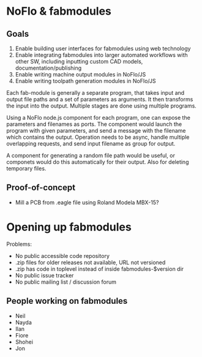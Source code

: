 
NoFlo & fabmodules
==================

Goals
----------------
1. Enable building user interfaces for fabmodules using web technology
2. Enable integrating fabmodules into larger automated workflows with other SW,
including inputting custom CAD models, documentation/publishing
3. Enable writing machine output modules in NoFlo/JS
4. Enable writing toolpath generation modules in NoFlo/JS


Each fab-module is generally a separate program, that takes
input and output file paths and a set of parameters as arguments.
It then transforms the input into the output.
Multiple stages are done using multiple programs.

Using a NoFlo node.js component for each program,
one can expose the parameters and filenames as ports.
The component would launch the program with given parameters,
and send a message with the filename which contains the output.
Operation needs to be async, handle multiple overlapping requests,
and send input filename as group for output.

A component for generating a random file path would be useful,
or componets would do this automatically for their output.
Also for deleting temporary files.

Proof-of-concept
-----------------
* Mill a PCB from .eagle file using Roland Modela MBX-15?



Opening up fabmodules
=====================
Problems:
* No public accessible code repository
* .zip files for older releases not available, URL not versioned
* .zip has code in toplevel instead of inside fabmodules-$version dir
* No public issue tracker
* No public mailing list / discussion forum


People working on fabmodules
--------
- Neil
- Nayda
- Ilan
- Fiore
- Shohei
- Jon

